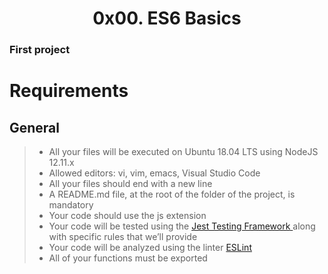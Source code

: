 <center><h1>0x00. ES6 Basics</h1></center>

### First project

# Requirements

## General

> - All your files will be executed on Ubuntu 18.04 LTS using NodeJS 12.11.x
> - Allowed editors: vi, vim, emacs, Visual Studio Code
> - All your files should end with a new line
> - A README.md file, at the root of the folder of the project, is mandatory
> - Your code should use the js extension
> - Your code will be tested using the <a href = "https://jestjs.io/"> Jest Testing Framework </a> along with specific rules that we’ll provide
> - Your code will be analyzed using the linter <a href = "https://eslint.org/"> ESLint </a>
> - All of your functions must be exported

